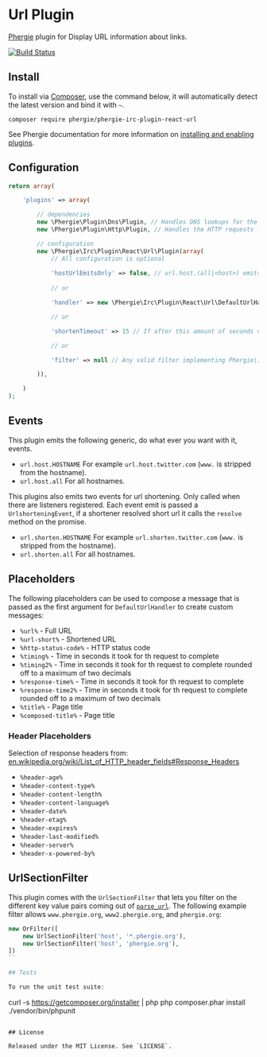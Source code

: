 # Url Plugin

[Phergie](http://github.com/phergie/phergie-irc-bot-react/) plugin for Display URL information about links.

[![Build Status](https://secure.travis-ci.org/phergie/phergie-irc-plugin-react-url.png?branch=master)](http://travis-ci.org/phergie/phergie-irc-plugin-react-url)

## Install

To install via [Composer](http://getcomposer.org/), use the command below, it will automatically detect the latest version and bind it with `~`.

```
composer require phergie/phergie-irc-plugin-react-url 
```

See Phergie documentation for more information on
[installing and enabling plugins](https://github.com/phergie/phergie-irc-bot-react/wiki/Usage#plugins).

## Configuration

```php
return array(

    'plugins' => array(

        // dependencies
        new \Phergie\Plugin\Dns\Plugin, // Handles DNS lookups for the HTTP plugin
        new \Phergie\Plugin\Http\Plugin, // Handles the HTTP requests for this plugin

        // configuration
        new \Phergie\Irc\Plugin\React\Url\Plugin(array(
            // All configuration is optional
            
            'hostUrlEmitsOnly' => false, // url.host.(all|<host>) emits only, no further URL handling / shortening
            
            // or

            'handler' => new \Phergie\Irc\Plugin\React\Url\DefaultUrlHandler(), // URL handler that creates a formatted message based on the URL

            // or

            'shortenTimeout' => 15 // If after this amount of seconds no url shortener has come up with a short URL the normal URL will be used. (Not in effect when there are no shorteners listening.)

            // or

            'filter' => null // Any valid filter implementing Phergie\Irc\Plugin\React\EventFilter\FilterInterface to filter which messages should be handled 

        )),

    )
);
```

## Events

This plugin emits the following generic, do what ever you want with it, events.

* `url.host.HOSTNAME` For example `url.host.twitter.com` (`www.` is stripped from the hostname).
* `url.host.all` For all hostnames.

This plugins also emits two events for url shortening. Only called when there are listeners registered. Each event emit is passed a `UrlshorteningEvent`, if a shortener resolved short url it calls the `resolve` method on the promise.

* `url.shorten.HOSTNAME` For example `url.shorten.twitter.com` (`www.` is stripped from the hostname).
* `url.shorten.all` For all hostnames.

## Placeholders

The following placeholders can be used to compose a message that is passed as the first argument for `DefaultUrlHandler` to create custom messages:

* `%url%` - Full URL
* `%url-short%` - Shortened URL
* `%http-status-code%` - HTTP status code
* `%timing%` - Time in seconds it took for th request to complete
* `%timing2%` - Time in seconds it took for th request to complete rounded off to a maximum of two decimals
* `%response-time%` - Time in seconds it took for th request to complete
* `%response-time2%` - Time in seconds it took for th request to complete rounded off to a maximum of two decimals
* `%title%` - Page title
* `%composed-title%` - Page title

### Header Placeholders

Selection of response headers from: [en.wikipedia.org/wiki/List_of_HTTP_header_fields#Response_Headers](http://en.wikipedia.org/wiki/List_of_HTTP_header_fields#Response_Headers)

* `%header-age%`
* `%header-content-type%`
* `%header-content-length%`
* `%header-content-language%`
* `%header-date%`
* `%header-etag%`
* `%header-expires%`
* `%header-last-modified%`
* `%header-server%`
* `%header-x-powered-by%`

## UrlSectionFilter

This plugin comes with the `UrlSectionFilter` that lets you filter on the different key value pairs coming out of [`parse_url`](http://php.net/parse_url). The following example filter allows `www.phergie.org`, `www2.phergie.org`, and `phergie.org`:

```php
new OrFilter([
    new UrlSectionFilter('host', '*.phergie.org'),
    new UrlSectionFilter('host', 'phergie.org'),
])
``

## Tests

To run the unit test suite:

```
curl -s https://getcomposer.org/installer | php
php composer.phar install
./vendor/bin/phpunit
```

## License

Released under the MIT License. See `LICENSE`.
